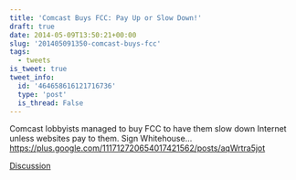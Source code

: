```yaml
---
title: 'Comcast Buys FCC: Pay Up or Slow Down!'
draft: true
date: 2014-05-09T13:50:21+00:00
slug: '201405091350-comcast-buys-fcc'
tags:
  - tweets
is_tweet: true
tweet_info:
  id: '464658616121716736'
  type: 'post'
  is_thread: False
---
```




Comcast lobbyists managed to buy FCC to have them slow down Internet unless websites pay to them. Sign Whitehouse… <https://plus.google.com/111712720654017421562/posts/aqWrtra5jot>

[Discussion](https://x.com/sytelus/status/464658616121716736)
